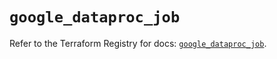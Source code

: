 # `google_dataproc_job`

Refer to the Terraform Registry for docs: [`google_dataproc_job`](https://registry.terraform.io/providers/hashicorp/google/6.21.0/docs/resources/dataproc_job).

